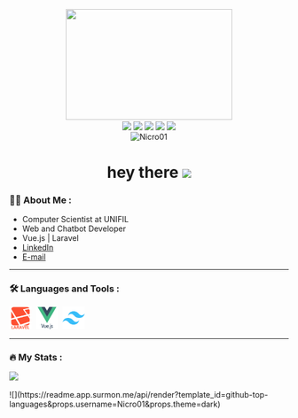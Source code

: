 
<div id="header" align="center">
  <img src="https://media.giphy.com/media/ZVik7pBtu9dNS/giphy.gif" width="300" height='200'/>
</div>

<div id="badges" align='center'>
  <img src="https://img.shields.io/badge/-JavaScript-yellow"/>
  <img src="https://img.shields.io/badge/-HTML-orange"/>
  <img src="https://img.shields.io/badge/-CSS-darkblue"/>
  <img src="https://img.shields.io/badge/-Vue.js-green"/>
  <img src="https://img.shields.io/badge/-Laravel-red"/>
</div>

<div align='center'>
  <img src="https://komarev.com/ghpvc/?username=Nicro01&style=flat-square&color=blue" alt="Nicro01"/>
</div>

<h1 align='center'>
  hey there
  <img src="https://media.giphy.com/media/hvRJCLFzcasrR4ia7z/giphy.gif" width="30px"/>
</h1>


### :man_technologist: About Me :

<ul>
  <li>Computer Scientist at UNIFIL</li>
  <li>Web and Chatbot Developer</li>
  <li>Vue.js | Laravel</li>
  <li><a href="https://www.linkedin.com/in/nicolas-magalhães-b30b3525b/">LinkedIn</a></li>
  <li><a href="mailto:nicolasmagalhaes2003@gmail.com">E-mail</a></li>
</ul>


---

### :hammer_and_wrench: Languages and Tools :

<div>
  <img src="https://github.com/devicons/devicon/blob/master/icons/laravel/laravel-plain-wordmark.svg"  title="Laravel" alt="Laravel" width="40" height="40"/>&nbsp;
  <img src="https://github.com/devicons/devicon/blob/master/icons/vuejs/vuejs-original-wordmark.svg" title="VUE" alt="VUE" width="40" height="40"/>&nbsp;
  <img src="https://github.com/devicons/devicon/blob/master/icons/tailwindcss/tailwindcss-plain.svg" title="TailwindCSS" alt="TailwindCSS" width="40" height="40"/>&nbsp;
</div>

---

### :fire: My Stats :

![](https://streak-stats.demolab.com?user=Nicro01&theme=onedark-duo)
<div style="width:100%">
  ![](https://readme.app.surmon.me/api/render?template_id=github-top-languages&props.username=Nicro01&props.theme=dark)
</div>



